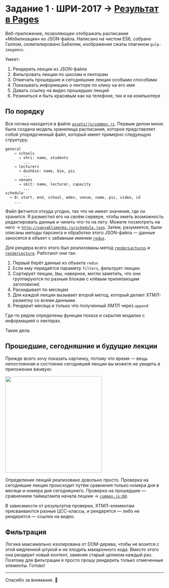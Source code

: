 # Задание 1 · ШРИ-2017 → [Результат в Pages](http://vanyaklimenko.ru/shri-task-1)
Веб-приложение, позволяющее отображать расписание «Мобилизации» из JSON-файла. Написано на чистом ES6, собрано Галпом, скомпилировано Бабелем, изображения сжаты плагином `gulp-imagemin`.

Умеет:
1. Рендерить лекции из JSON-файла
2. Фильтровать лекции по школам и лекторам
3. Отмечать прошедшие и сегодняшние лекции особыми способами
4. Показывать информацию о лекторе по клику на его имя
5. Давать ссылку на видео прошедших лекций
6. Резиниться и быть красивым как на телефоне, так и на компьютере

## По порядку
Вся логика находится в файле [`assets/js/common.js`](https://github.com/vanya-klimenko/shri-task-1/blob/master/assets/js/common.js).
Первым делом мною была создана модель хранилища расписания, которое представляет собой упорядоченный файл, который имеет примерно следующую структуру:
```
general
    → schools
      → shri: name, students
        ...
    → lecturers
      → dushkin: name, bio, pic
        ...
    → venues
      → skit: name, lecturer, capacity
        ...
schedule
  → 0: start, end, school, mdev, venue, name, pic, video, id
    ...
```
Файл фетчится откуда угодно, так что не имеет значения, где он хранится. Я разместил его на своём сервере, чтобы иметь возможность редактировать данные и чинить что-то на лету. Можете посмотреть на него → [`http://vanyaklimenko.ru/schedule.json`](http://vanyaklimenko.ru/schedule.json). Затем, разумеется, были описаны методы парсинга и обработки этого JSON-файла — данные заносятся в объект с забавным именем [`redux`](https://github.com/vanya-klimenko/shri-task-1/blob/master/assets/js/common.js#L4).

Для рендера всего этого был реализованы метод [`renderLectures`](https://github.com/vanya-klimenko/shri-task-1/blob/master/assets/js/common.js#L71) и [`renderLecture`](https://github.com/vanya-klimenko/shri-task-1/blob/master/assets/js/common.js#L152). Работают они так:
1. Первый берёт данные из объекта `redux`
2. Если ему передаётся параметр `filters`, фильтрует лекции.
2. Сортирует лекции, (вы, наверное, могли заметить, что они группируются по разным блокам с клёвым прилипающим заголовком)
3. Раскидывает по месяцам
4. Для каждой лекции вызывает второй метод, который делает ХТМЛ-разметку со всеми данными
5. Рендерит месяца и только что полученный ХМТЛ через `append` 
 
Где-то рядом определены функции показа и скрытия модалки с информацией о лекторах.

Такие дела. 

## Прошедшие, сегодняшние и будущие лекции
Прежде всего хочу показать картинку, потому что время — вещь непостоянная и состояние сегодняшей лекции вы можете не увидеть в приложении вживую:  
  
<img src="http://vanyaklimenko.ru/i/shri-1.png" width="307">  

Определение лекций реализовано довольно просто. Проверка на сегодняшие лекции происходит путём сравнения только номера дня в месяце и номера дня сегодняшнего. Проверка на прошедшие — сравнением таймштампа начала лецкии → [`common.js:60`](https://github.com/vanya-klimenko/shri-task-1/blob/master/assets/js/common.js#L60`).

В зависимости от результатов проверки, ХТМЛ-элементам присваиваются разные ЦСС-классы, и рендерятся — либо не рендерятся — ссылки на видео.

## Фильтрация
Логика максимально изолирована от DOM-дерева, чтобы не возится с этой медленной штукой и не плодить макаронного кода. Вместо этого она рендерит новый контент, заменяя старый целиком каждый раз. Поэтому для фильтрации я просто прошу рендерить только отмеченные элементы. Готово!

---

Спасибо за внимание. 🌚
